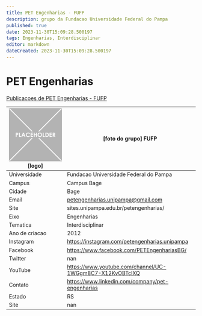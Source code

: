 ```yaml
---
title: PET Engenharias - FUFP
description: grupo da Fundacao Universidade Federal do Pampa
published: true
date: 2023-11-30T15:09:28.500197
tags: Engenharias, Interdisciplinar
editor: markdown
dateCreated: 2023-11-30T15:09:28.500197
---
```


# PET Engenharias

[Publicacoes de PET Engenharias - FUFP](/atividade/53PETEngenhariasFUFP/feed.md)

| ![placeholder.png](/placeholder.png) [logo] | [foto do grupo] FUFP         |
| ------------------------------------------- | ------------------------------------------------- |
| Universidade                                | Fundacao Universidade Federal do Pampa      |
| Campus                                      | Campus Bage            |
| Cidade                                      | Bage             |
| Email                                       | petengenharias.unipampa@gmail.com             |
| Site                                        | sites.unipampa.edu.br/petengenharias/              |
| Eixo                                        | Engenharias              |
| Tematica                                    | Interdisciplinar          |
| Ano de criacao                              | 2012        |
| Instagram                                   | https://instagram.com/petengenharias.unipampa         |
| Facebook                                    | https://www.facebook.com/PETEngenhariasBG/          |
| Twitter                                     | nan           |
| YouTube                                     | https://www.youtube.com/channel/UC-1WGgm8C7-X12KvOBTclXQ           |
| Contato                                     | https://www.linkedin.com/company/pet-engenharias         |
| Estado                                      |  RS            |
| Site                                        | nan |
